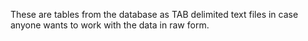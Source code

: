 These are tables from the database as TAB delimited text files in case anyone wants to work with the data in raw form.
